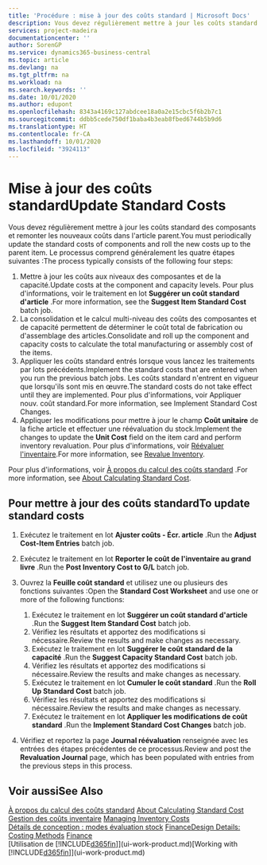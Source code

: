 ```yaml
---
title: 'Procédure : mise à jour des coûts standard | Microsoft Docs'
description: Vous devez régulièrement mettre à jour les coûts standard des composants et remonter les nouveaux coûts dans l'article parent.
services: project-madeira
documentationcenter: ''
author: SorenGP
ms.service: dynamics365-business-central
ms.topic: article
ms.devlang: na
ms.tgt_pltfrm: na
ms.workload: na
ms.search.keywords: ''
ms.date: 10/01/2020
ms.author: edupont
ms.openlocfilehash: 8343a4169c127abdcee18a0a2e15cbc5f6b2b7c1
ms.sourcegitcommit: ddbb5cede750df1baba4b3eab8fbed6744b5b9d6
ms.translationtype: HT
ms.contentlocale: fr-CA
ms.lasthandoff: 10/01/2020
ms.locfileid: "3924113"
---
```

# <a name="update-standard-costs"></a><span data-ttu-id="eba3e-103">Mise à jour des coûts standard</span><span class="sxs-lookup"><span data-stu-id="eba3e-103">Update Standard Costs</span></span>
<span data-ttu-id="eba3e-104">Vous devez régulièrement mettre à jour les coûts standard des composants et remonter les nouveaux coûts dans l'article parent.</span><span class="sxs-lookup"><span data-stu-id="eba3e-104">You must periodically update the standard costs of components and roll the new costs up to the parent item.</span></span> <span data-ttu-id="eba3e-105">Le processus comprend généralement les quatre étapes suivantes :</span><span class="sxs-lookup"><span data-stu-id="eba3e-105">The process typically consists of the following four steps:</span></span>  

1.  <span data-ttu-id="eba3e-106">Mettre à jour les coûts aux niveaux des composantes et de la capacité.</span><span class="sxs-lookup"><span data-stu-id="eba3e-106">Update costs at the component and capacity levels.</span></span> <span data-ttu-id="eba3e-107">Pour plus d'informations, voir le traitement en lot **Suggérer un coût standard d'article** .</span><span class="sxs-lookup"><span data-stu-id="eba3e-107">For more information, see the **Suggest Item Standard Cost** batch job.</span></span>  
2.  <span data-ttu-id="eba3e-108">La consolidation et le calcul multi-niveau des coûts des composantes et de capacité permettent de déterminer le coût total de fabrication ou d'assemblage des articles.</span><span class="sxs-lookup"><span data-stu-id="eba3e-108">Consolidate and roll up the component and capacity costs to calculate the total manufacturing or assembly cost of the items.</span></span>  
3.  <span data-ttu-id="eba3e-109">Appliquer les coûts standard entrés lorsque vous lancez les traitements par lots précédents.</span><span class="sxs-lookup"><span data-stu-id="eba3e-109">Implement the standard costs that are entered when you run the previous batch jobs.</span></span> <span data-ttu-id="eba3e-110">Les coûts standard n'entrent en vigueur que lorsqu'ils sont mis en œuvre.</span><span class="sxs-lookup"><span data-stu-id="eba3e-110">The standard costs do not take effect until they are implemented.</span></span> <span data-ttu-id="eba3e-111">Pour plus d'informations, voir Appliquer nouv. coût standard.</span><span class="sxs-lookup"><span data-stu-id="eba3e-111">For more information, see Implement Standard Cost Changes.</span></span>  
4.  <span data-ttu-id="eba3e-112">Appliquer les modifications pour mettre à jour le champ **Coût unitaire** de la fiche article et effectuer une réévaluation du stock.</span><span class="sxs-lookup"><span data-stu-id="eba3e-112">Implement the changes to update the **Unit Cost** field on the item card and perform inventory revaluation.</span></span> <span data-ttu-id="eba3e-113">Pour plus d'informations, voir [Réévaluer l'inventaire](inventory-how-revalue-inventory.md).</span><span class="sxs-lookup"><span data-stu-id="eba3e-113">For more information, see [Revalue Inventory](inventory-how-revalue-inventory.md).</span></span>  

<span data-ttu-id="eba3e-114">Pour plus d'informations, voir [À propos du calcul des coûts standard](finance-about-calculating-standard-cost.md) .</span><span class="sxs-lookup"><span data-stu-id="eba3e-114">For more information, see [About Calculating Standard Cost](finance-about-calculating-standard-cost.md).</span></span>  
## <a name="to-update-standard-costs"></a><span data-ttu-id="eba3e-115">Pour mettre à jour des coûts standard</span><span class="sxs-lookup"><span data-stu-id="eba3e-115">To update standard costs</span></span>  
1.  <span data-ttu-id="eba3e-116">Exécutez le traitement en lot **Ajuster coûts - Écr. article** .</span><span class="sxs-lookup"><span data-stu-id="eba3e-116">Run the **Adjust Cost-Item Entries** batch job.</span></span>  
2.  <span data-ttu-id="eba3e-117">Exécutez le traitement en lot **Reporter le coût de l'inventaire au grand livre** .</span><span class="sxs-lookup"><span data-stu-id="eba3e-117">Run the **Post Inventory Cost to G/L** batch job.</span></span>  
3.  <span data-ttu-id="eba3e-118">Ouvrez la **Feuille coût standard** et utilisez une ou plusieurs des fonctions suivantes :</span><span class="sxs-lookup"><span data-stu-id="eba3e-118">Open the **Standard Cost Worksheet** and use one or more of the following functions:</span></span>  

    1.  <span data-ttu-id="eba3e-119">Exécutez le traitement en lot **Suggérer un coût standard d'article** .</span><span class="sxs-lookup"><span data-stu-id="eba3e-119">Run the **Suggest Item Standard Cost** batch job.</span></span>  
    2.  <span data-ttu-id="eba3e-120">Vérifiez les résultats et apportez des modifications si nécessaire.</span><span class="sxs-lookup"><span data-stu-id="eba3e-120">Review the results and make changes as necessary.</span></span>  
    3.  <span data-ttu-id="eba3e-121">Exécutez le traitement en lot **Suggérer le coût standard de la capacité** .</span><span class="sxs-lookup"><span data-stu-id="eba3e-121">Run the **Suggest Capacity Standard Cost** batch job.</span></span>  
    4.  <span data-ttu-id="eba3e-122">Vérifiez les résultats et apportez des modifications si nécessaire.</span><span class="sxs-lookup"><span data-stu-id="eba3e-122">Review the results and make changes as necessary.</span></span>
    5. <span data-ttu-id="eba3e-123">Exécutez le traitement en lot **Cumuler le coût standard** .</span><span class="sxs-lookup"><span data-stu-id="eba3e-123">Run the **Roll Up Standard Cost** batch job.</span></span>
    6.  <span data-ttu-id="eba3e-124">Vérifiez les résultats et apportez des modifications si nécessaire.</span><span class="sxs-lookup"><span data-stu-id="eba3e-124">Review the results and make changes as necessary.</span></span>
    7.  <span data-ttu-id="eba3e-125">Exécutez le traitement en lot **Appliquer les modifications de coût standard** .</span><span class="sxs-lookup"><span data-stu-id="eba3e-125">Run the **Implement Standard Cost Changes** batch job.</span></span>  
4.  <span data-ttu-id="eba3e-126">Vérifiez et reportez la page **Journal réévaluation** renseignée avec les entrées des étapes précédentes de ce processus.</span><span class="sxs-lookup"><span data-stu-id="eba3e-126">Review and post the **Revaluation Journal** page, which has been populated with entries from the previous steps in this process.</span></span>  

## <a name="see-also"></a><span data-ttu-id="eba3e-127">Voir aussi</span><span class="sxs-lookup"><span data-stu-id="eba3e-127">See Also</span></span>  
 <span data-ttu-id="eba3e-128">[À propos du calcul des coûts standard](finance-about-calculating-standard-cost.md) </span><span class="sxs-lookup"><span data-stu-id="eba3e-128">[About Calculating Standard Cost](finance-about-calculating-standard-cost.md) </span></span>  
 <span data-ttu-id="eba3e-129">[Gestion des coûts inventaire](finance-manage-inventory-costs.md) </span><span class="sxs-lookup"><span data-stu-id="eba3e-129">[Managing Inventory Costs](finance-manage-inventory-costs.md) </span></span>  
 <span data-ttu-id="eba3e-130">[Détails de conception : modes évaluation stock](design-details-costing-methods.md) [Finance](finance.md)</span><span class="sxs-lookup"><span data-stu-id="eba3e-130">[Design Details: Costing Methods](design-details-costing-methods.md) [Finance](finance.md)</span></span>  
 <span data-ttu-id="eba3e-131">[Utilisation de [!INCLUDE[d365fin](includes/d365fin_md.md)]](ui-work-product.md)</span><span class="sxs-lookup"><span data-stu-id="eba3e-131">[Working with [!INCLUDE[d365fin](includes/d365fin_md.md)]](ui-work-product.md)</span></span>  
